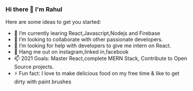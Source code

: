 ### Hi there 👋 I'm Rahul



Here are some ideas to get you started:

- 🔭 I’m currently learing React,Javascript,Nodejs and Firebase
- 👯 I’m looking to collaborate with other passionate developers.
- 🤔 I’m looking for help with developers to give me intern on React.
- 💬 Hang me out on instagram,linked in,facebook
- 📫 2021 Goals: Master React,complete MERN Stack, Contribute to Open Source projects.
- ⚡ Fun fact: I love to make delicious food on my free time & like to get dirty with paint brushes

